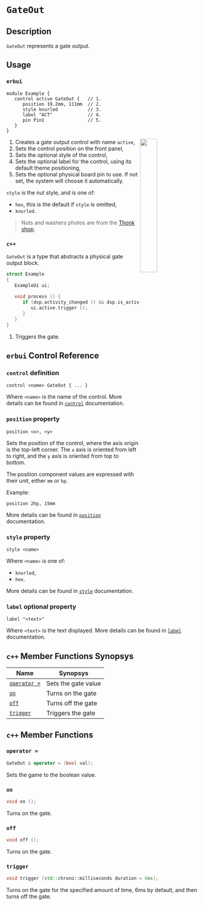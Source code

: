 # `GateOut`

## Description

`GateOut` represents a gate output.


## Usage

### `erbui`

```erbui
module Example {
   control active GateOut {   // 1.
      position 19.2mm, 111mm  // 2.
      style knurled           // 3.
      label "ACT"             // 4.
      pin Pin1                // 5.
   }
}
```

<img align="right" width="30%" src="https://www.thonk.co.uk/wp-content/uploads/2017/02/nutswashers.jpg">

1. Creates a gate output control with name `active`,
2. Sets the control position on the front panel,
3. Sets the optional style of the control,
4. Sets the optional label for the control, using its default theme positioning,
5. Sets the optional physical board pin to use. If not set, the system will choose it automatically.

`style` is the nut style, and is one of:
- `hex`, this is the default if `style` is omitted,
- `knurled`.

> Nuts and washers photos are from the [Thonk shop](https://www.thonk.co.uk/shop/3-5mm-jacks/).

### `c++`

`GateOut` is a type that abstracts a physical gate output block.

```c++
struct Example
{
   ExampleUi ui;
   
   void process () {
      if (dsp.activity_changed () && dsp.is_active ()) {
         ui.active.trigger ();                           // 1.
      }
   }
}
```

1. Triggers the gate.


## `erbui` Control Reference

### `control` definition

```
control <name> GateOut { ... }
```

Where `<name>` is the name of the control.
More details can be found in [`control`](../language/grammar.md#control) documentation.

### `position` property

```
position <x>, <y>
```

Sets the position of the control, where the axis origin is the top-left corner.
The `x` axis is oriented from left to right, and the `y` axis is oriented from top to bottom.

The position component values are expressed with their unit, either `mm` or `hp`.

Example:
```
position 2hp, 15mm
```

More details can be found in [`position`](../language/grammar.md#position) documentation.

### `style` property

```
style <name>
```

Where `<name>` is one of:
- `knurled`,
- `hex`.

More details can be found in [`style`](../language/grammar.md#style) documentation.

### `label` optional property

```
label "<text>"
```

Where `<text>` is the text displayed.
More details can be found in [`label`](../language/grammar.md#label) documentation.


## `c++` Member Functions Synopsys

| Name | Synopsys |
| - | - |
| [`operator =`](#operator-=) | Sets the gate value |
| [`on`](#on) | Turns on the gate |
| [`off`](#off) | Turns off the gate |
| [`trigger`](#trigger) | Triggers the gate |


## `c++` Member Functions

### `operator =`

```c++
GateOut & operator = (bool val);
```

Sets the game to the boolean value.

### `on`

```c++
void on ();
```

Turns on the gate.

### `off`

```c++
void off ();
```

Turns on the gate.

### `trigger`

```c++
void trigger (std::chrono::milliseconds duration = 6ms);
```

Turns on the gate for the specified amount of time, 6ms by default, and then turns off the
gate.
